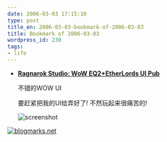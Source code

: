 ```yaml
---
date: 2006-03-03 17:15:10
type: post
title_en: 2006-03-03-bookmark-of-2006-03-03
title: Bookmark of 2006-03-03
wordpress_id: 230
tags:
- life
---
```


* **[Ragnarok Studio: WoW EQ2+EtherLords UI Pub](http://matrix.foresee.cn/blogs/neo/archives/001732.html)**

	不错的WOW UI
	
	要赶紧把我的UI给弄好了! 不然玩起来很痛苦的!
	
	![screenshot](http://blogmarks.net/screenshots/2006/03/03/c59a5feb6fdf3fc2161cb0ced6563bef.png)

[![blogmarks.net](http://blogmarks.net/img/button.png)](http://blogmarks.net/user/nickcheng)
